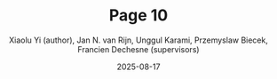 ---
title: "Page 10"
cover: /ComicFairnessBlackbox/assets/book_figures/page10.png
author: Xiaolu Yi (author), Jan N. van Rijn, Unggul Karami, Przemyslaw Biecek, Francien Dechesne (supervisors)
date: 2025-08-17
category: Jekyll
layout: page
---